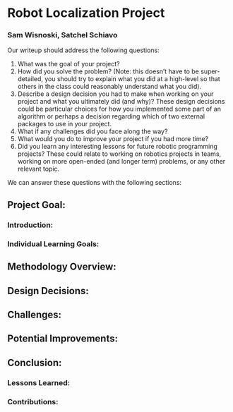 # Robot Localization Project 
### Sam Wisnoski, Satchel Schiavo

Our writeup should address the following questions:   
1. What was the goal of your project?
2. How did you solve the problem? (Note: this doesn’t have to be super-detailed, you should try to explain what you did at a high-level so that others in the class could reasonably understand what you did).
3. Describe a design decision you had to make when working on your project and what you ultimately did (and why)? These design decisions could be particular choices for how you implemented some part of an algorithm or perhaps a decision regarding which of two external packages to use in your project.
4. What if any challenges did you face along the way?
5. What would you do to improve your project if you had more time?
6. Did you learn any interesting lessons for future robotic programming projects? These could relate to working on robotics projects in teams, working on more open-ended (and longer term) problems, or any other relevant topic.


We can answer these questions with the following sections: 

## Project Goal:
### Introduction: 
### Individual Learning Goals: 

## Methodology Overview: 

## Design Decisions: 

## Challenges: 

## Potential Improvements: 

## Conclusion:
### Lessons Learned: 
### Contributions: 
